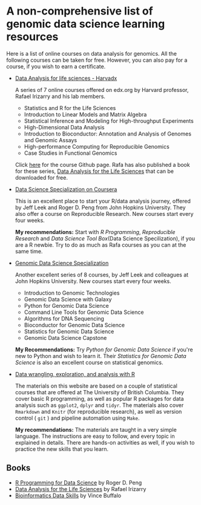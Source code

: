 # A non-comprehensive list of genomic data science learning resources

Here is a list of online courses on data analysis for genomics. All the following courses can be taken for free. However, you can also pay for a course, if you wish to earn a certificate. 

- [Data Analysis for life sciences - Harvadx](http://genomicsclass.github.io/book/pages/classes.html)
  
  A series of 7 online courses offered on edx.org by Harvard professor, Rafael Irizarry and his lab members.
    + Statistics and R for the Life Sciences
    + Introduction to Linear Models and Matrix Algebra
    + Statistical Inference and Modeling for High-throughput Experiments
    + High-Dimensional Data Analysis
    + Introduction to Bioconductor: Annotation and Analysis of Genomes and Genomic Assays
    + High-performance Computing for Reproducible Genomics
    + Case Studies in Functional Genomics
    
  Click [here](http://genomicsclass.github.io/book) for the course Github page. Rafa has 
  also published a book for these series, [Data Analysis for the Life Sciences](https://leanpub.com/dataanalysisforthelifesciences/) 
  that can be downloaded for free. 
  
- [Data Science Specialization on Coursera](https://www.coursera.org/specializations/jhudatascience) 
  
  This is an excellent place to start your R/data analysis journey, offered by Jeff Leek and 
  Roger D. Peng from John Hopkins University. They also offer a course on Reproducible Research.
  New courses start every four weeks. 
  
  **My recommendations:** Start with *R Programming*, *Reproducible Research* and *Data Science Tool Box*(Data Science Specilization),
  if you are a R newbie. Try to do as much as Rafa courses as you can at the same time.
  
- [Genomic Data Science Specialization](https://www.coursera.org/specializations/genomics)

  Another excellent series of 8 courses, by Jeff Leek and colleagues at John Hopkins University.
  New courses start every four weeks.
    + Introduction to Genomic Technologies
    + Genomic Data Science with Galaxy
    + Python for Genomic Data Science
    + Command Line Tools for Genomic Data Science
    + Algorithms for DNA Sequencing
    + Bioconductor for Genomic Data Science
    + Statistics for Genomic Data Science
    + Genomic Data Science Capstone
    
  **My Recommendations:** Try *Python for Genomic Data Science* if you're new to Python and wish to learn it. Their *Statistics for Genomic Data Science* is also an excellent course on statistical genomics.
    
- [Data wrangling, exploration, and analysis with R](http://stat545-ubc.github.io/index.html)

  The materials on this website are based on a couple of statistical courses that are offered
  at The University of British Columbia. They cover basic R programming, as well as 
  popular R packages for data analysis such as `ggplot2`, `dplyr` and `tidyr`. The materials also
  cover `Rmarkdown` and `Knitr` (for reproducible research), as well as version control ( `git` ) 
  and pipeline automation using `Make`.
  
  **My recommendations:** The materials are taught in a very simple language. The instructions
   are easy to follow, and every topic in explained in details. There are hands-on activities as well, if you wish
   to practice the new skills that you learn.
  
  
## Books

- [R Programming for Data Science](https://leanpub.com/rprogramming/) by Roger D. Peng
- [Data Analysis for the Life Sciences](https://leanpub.com/dataanalysisforthelifesciences/) by Rafael Irizarry
- [Bioinformatics Data Skills](http://shop.oreilly.com/product/0636920030157.do) by Vince Buffalo


  

